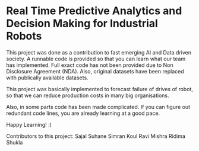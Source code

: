 # Real Time Predictive Analytics and Decision Making for Industrial Robots

This project was done as a contribution to fast emerging AI and Data driven society.
A runnable code is provided so that you can learn what our team has implemented. Full exact code has not been provided due to Non Disclosure Agreement (NDA).
Also, original datasets have been replaced with publically available datasets.

This project was basically implemented to forecast failure of drives of robot, so that we can reduce production costs in many big organisations.

Also, in some parts code has been made complicated. If you can figure out redundant code lines, you are already learning at a good pace.

Happy Learning! :)

Contributors to this project:
Sajal Suhane
Simran Koul
Ravi Mishra
Ridima Shukla
